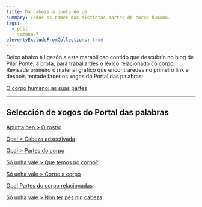 ```yaml
---
title: Da cabeza á punta do pé
summary: Todos os nomes das distintas partes do corpo humano.
tags:
  - post
  - semana-7
eleventyExcludeFromCollections: true
---
```

[](http://aprofa.gal/2020/01/16/partes-do-corpo-4/)Deixo abaixo a ligazón a este marabilloso contido que descubrín no blog de Pilar Ponte, a profa, para traballardes o léxico relacionado co corpo. Revisade primeiro o material gráfico que encontraredes no primeiro link e despois tentade facer os xogos do Portal das palabras:

[O corpo humano: as súas partes](http://aprofa.gal/2020/01/16/partes-do-corpo-4/)

[](http://aprofa.gal/2020/01/16/o-corpo-humano-xogamos-co-portal-das-palabras/)

- - -

## Selección de xogos do Portal das palabras

[Apunta ben > O rostro](https://portaldaspalabras.gal/xogo/o-rostro/)

[Opa! > Cabeza adxectivada](https://portaldaspalabras.gal/xogo/cabeza-adxectivada/)

[Opa! > Partes do corpo](https://portaldaspalabras.gal/xogo/partes-do-corpo-humano/)

[Só unha vale > Que temos no corpo?](https://portaldaspalabras.gal/xogo/que-temos-no-corpo/)

[Só unha vale > Corpo a corpo](https://portaldaspalabras.gal/xogo/corpo-a-corpo/)

[Opa! Partes do corpo relacionadas](https://portaldaspalabras.gal/xogo/partes-do-corpo-relacionadas/)

[Só unha vale > Non ter pés nin cabeza](https://portaldaspalabras.gal/xogo/non-ter-pes-nin-cabeza/)